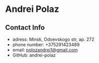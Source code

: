 # **Andrei Polaz**
## Contact Info
* adress: Minsk, Odoevskogo str, ap. 272
* phone number: +375291423489
* email: polozandrei1@gmail.com
* GitHub: andrei-polaz